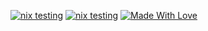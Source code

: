 [![nix testing](https://img.shields.io/badge/Powered%20by-Nix-blue.svg)](https://nixos.org/)
[![nix testing](https://github.com/meanvoid/nix-flakes/actions/workflows/tests.yml/badge.svg)](https://github.com/meanvoid/nix-flakes/actions/workflows/tests.yml)
[![Made With Love](https://img.shields.io/badge/Made%20With-Love-lightblue.svg)](https://github.com/meanvoid/nix-flakes)
